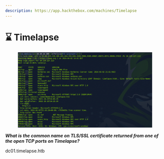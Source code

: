 ```yaml
---
description: https://app.hackthebox.com/machines/Timelapse
---
```


# ⌛ Timelapse

<figure><img src="../../.gitbook/assets/image (12) (1) (1) (1) (1) (1) (1) (1) (1) (1) (1).png" alt=""><figcaption></figcaption></figure>

_**What is the common name on TLS/SSL certificate returned from one of the open TCP ports on Timelapse?**_

dc01.timelapse.htb

